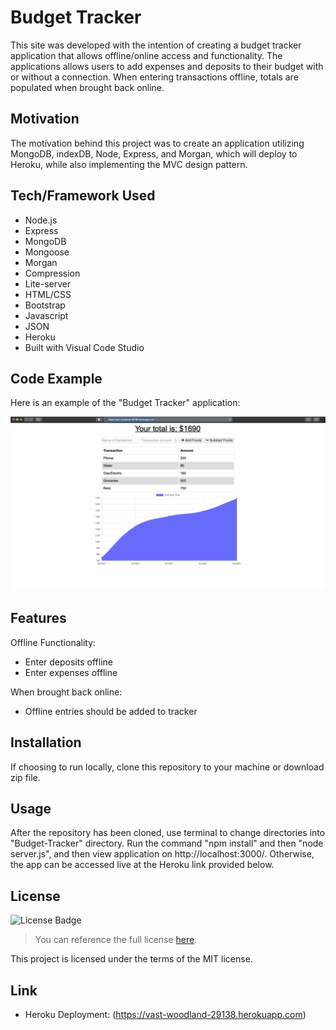 # Budget Tracker
This site was developed with the intention of creating a budget tracker application that allows offline/online access and functionality. The applications allows users to add expenses and deposits to their budget with or without a connection. When entering transactions offline, totals are populated when brought back online. 

## Motivation
The motivation behind this project was to create an application utilizing MongoDB, indexDB, Node, Express, and Morgan, which will deploy to Heroku, while also implementing the MVC design pattern.

## Tech/Framework Used
* Node.js
* Express
* MongoDB
* Mongoose
* Morgan
* Compression
* Lite-server
* HTML/CSS
* Bootstrap
* Javascript
* JSON
* Heroku
* Built with Visual Code Studio

## Code Example
Here is an example of the "Budget Tracker" application:

![Tracker Demo](./public/assets/demo.png)

## Features
Offline Functionality:
* Enter deposits offline
* Enter expenses offline

When brought back online:

* Offline entries should be added to tracker

## Installation
If choosing to run locally, clone this repository to your machine or download zip file.

## Usage
After the repository has been cloned, use terminal to change directories into "Budget-Tracker" directory. Run the command "npm install" and then "node server.js", and then view application on http://localhost:3000/. Otherwise, the app can be accessed live at the Heroku link provided below. 

## License 
![License Badge](https://img.shields.io/badge/License-MIT-green)
> You can reference the full license [here](https://github.com/Picke1id/Budget-Tracker/blob/master/LICENSE).

This project is licensed under the terms of the MIT license.

## Link
* Heroku Deployment: (https://vast-woodland-29138.herokuapp.com)
